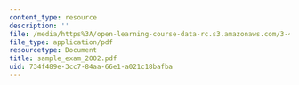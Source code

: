 ```yaml
---
content_type: resource
description: ''
file: /media/https%3A/open-learning-course-data-rc.s3.amazonaws.com/3-45-magnetic-materials-spring-2004/734f489e3cc784aa66e1a021c18bafba_sample_exam_2002.pdf
file_type: application/pdf
resourcetype: Document
title: sample_exam_2002.pdf
uid: 734f489e-3cc7-84aa-66e1-a021c18bafba
---
```

